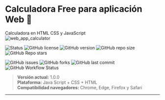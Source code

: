 # **Calculadora Free para aplicación Web** 🚀
Calculadora en HTML CSS y JavaScript
<br>
![web_app_calculator](https://user-images.githubusercontent.com/19588354/229938236-e0309bbe-f556-4a77-8e04-0335ffccd969.jpg)

![Status](https://img.shields.io/badge/Estado-En%20Desarrollo-yellow?style=flat-square)
![GitHub license](https://img.shields.io/github/license/RubenGamezTorrijos/Sistemas_Inteligentes_Buscador?style=flat-square)
![GitHub version](https://img.shields.io/github/v/tag/RubenGamezTorrijos/Sistemas_Inteligentes_Buscador?label=versión&style=flat-square)
![GitHub repo size](https://img.shields.io/github/repo-size/RubenGamezTorrijos/Sistemas_Inteligentes_Buscador?style=flat-square)
![GitHub Repo stars](https://img.shields.io/github/stars/RubenGamezTorrijos/Sistemas_Inteligentes_Buscador?style=social)

![GitHub issues](https://img.shields.io/github/issues/RubenGamezTorrijos/Sistemas_Inteligentes_Buscador?style=flat-square)
![GitHub forks](https://img.shields.io/github/forks/RubenGamezTorrijos/Sistemas_Inteligentes_Buscador?style=flat-square)
![GitHub last commit](https://img.shields.io/github/last-commit/RubenGamezTorrijos/Sistemas_Inteligentes_Buscador?style=flat-square)
![GitHub Workflow Status](https://img.shields.io/github/actions/workflow/status/RubenGamezTorrijos/Sistemas_Inteligentes_Buscador/main.yml?style=flat-square)

> **Versión actual:** 1.0.0  
> **Plataforma:** Java Script + CSS + HTML  
> **Compatibilidad navegadores:** Chrome, Edge, Firefox y Safari

---

